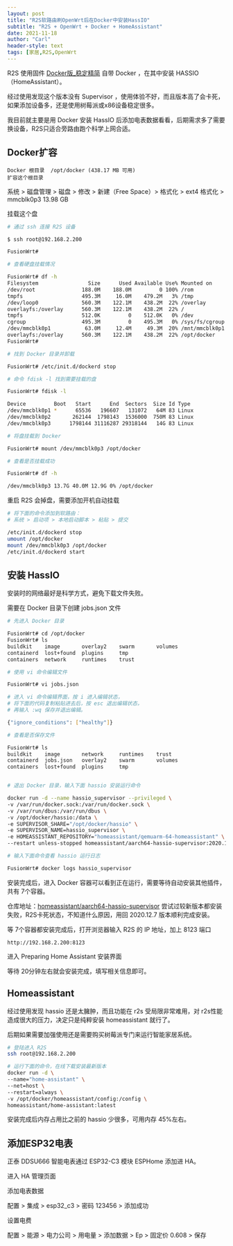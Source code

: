 ```yaml
---
layout: post
title: "R2S软路由刷OpenWrt后在Docker中安装HassIO"
subtitle: "R2S + OpenWrt + Docker + HomeAssistant"
date: 2021-11-18
author: "Carl"
header-style: text
tags: [家居,R2S,OpenWrt
---
```


R2S 使用固件 [Docker版_稳定精简](https://github.com/DHDAXCW/NanoPi-R2S-2021) 自带 Docker ，在其中安装 HASSIO（HomeAssistant）。

经过使用发现这个版本没有 Supervisor ，使用体验不好，而且版本高了会卡死，如果添加设备多，还是使用树莓派或x86设备稳定很多。

我目前就主要是用 Docker 安装 HassIO 后添加电表数据看看，后期需求多了需要换设备，R2S只适合旁路由跑个科学上网合适。



## Docker扩容

```
Docker 根目录	/opt/docker (438.17 MB 可用)
扩容这个根目录
```

系统 > 磁盘管理 > 磁盘 > 修改 > 新建（Free Space）> 格式化 > ext4 格式化 > mmcblk0p3 13.98 GB

挂载这个盘

```bash
# 通过 ssh 连接 R2S 设备

$ ssh root@192.168.2.200

FusionWrt# 

# 查看硬盘挂载情况

FusionWrt# df -h
Filesystem                Size      Used Available Use% Mounted on
/dev/root               188.0M    188.0M         0 100% /rom
tmpfs                   495.3M     16.0M    479.2M   3% /tmp
/dev/loop0              560.3M    122.1M    438.2M  22% /overlay
overlayfs:/overlay      560.3M    122.1M    438.2M  22% /
tmpfs                   512.0K         0    512.0K   0% /dev
cgroup                  495.3M         0    495.3M   0% /sys/fs/cgroup
/dev/mmcblk0p1           63.0M     12.4M     49.3M  20% /mnt/mmcblk0p1
overlayfs:/overlay      560.3M    122.1M    438.2M  22% /opt/docker
FusionWrt# 

# 找到 Docker 目录并卸载

FusionWrt# /etc/init.d/dockerd stop

# 命令 fdisk -l 找到需要挂载的盘

FusionWrt# fdisk -l

Device         Boot   Start      End  Sectors  Size Id Type
/dev/mmcblk0p1 *      65536   196607   131072   64M 83 Linux
/dev/mmcblk0p2       262144  1798143  1536000  750M 83 Linux
/dev/mmcblk0p3      1798144 31116287 29318144   14G 83 Linux

# 将盘挂载到 Docker 

FusionWrt# mount /dev/mmcblk0p3 /opt/docker

# 查看是否挂载成功

FusionWrt# df -h

/dev/mmcblk0p3 13.7G 40.0M 12.9G 0% /opt/docker
```

重启 R2S 会掉盘，需要添加开机自动挂载

```bash
# 将下面的命令添加到软路由：
# 系统 > 启动项 > 本地启动脚本 > 粘贴 > 提交

/etc/init.d/dockerd stop
umount /opt/docker
mount /dev/mmcblk0p3 /opt/docker
/etc/init.d/dockerd start
```



## 安装 HassIO

安装时的网络最好是科学方式，避免下载文件失败。

需要在 Docker 目录下创建 jobs.json 文件

```bash
# 先进入 Docker 目录

FusionWrt# cd /opt/docker
FusionWrt# ls
buildkit    image       overlay2    swarm       volumes
containerd  lost+found  plugins     tmp
containers  network     runtimes    trust

# 使用 vi 命令编辑文件

FusionWrt# vi jobs.json

# 进入 vi 命令编辑界面，按 i 进入编辑状态，
# 将下面的代码复制粘贴进去后，按 esc 退出编辑状态，
# 再输入 :wq 保存并退出编辑。

{"ignore_conditions": ["healthy"]}

# 查看是否保存文件

FusionWrt# ls
buildkit    image       network     runtimes    trust
containerd  jobs.json   overlay2    swarm       volumes
containers  lost+found  plugins     tmp


# 退出 Docker 目录，输入下面 hassio 安装运行命令

docker run -d --name hassio_supervisor --privileged \
-v /var/run/docker.sock:/var/run/docker.sock \
-v /var/run/dbus:/var/run/dbus \
-v /opt/docker/hassio:/data \
-e SUPERVISOR_SHARE="/opt/docker/hassio" \
-e SUPERVISOR_NAME=hassio_supervisor \
-e HOMEASSISTANT_REPOSITORY="homeassistant/qemuarm-64-homeassistant" \
--restart unless-stopped homeassistant/aarch64-hassio-supervisor:2020.12.7

# 输入下面命令查看 hassio 运行日志

FusionWrt# docker logs hassio_supervisor

```

安装完成后，进入 Docker 容器可以看到正在运行，需要等待自动安装其他插件，共有 7个容器。

仓库地址：[homeassistant/aarch64-hassio-supervisor](https://hub.docker.com/r/homeassistant/aarch64-hassio-supervisor) 尝试过较新版本都安装失败，R2S卡死状态，不知道什么原因，用回 2020.12.7 版本顺利完成安装。

等 7个容器都安装完成后，打开浏览器输入 R2S 的 IP 地址，加上 8123 端口

```
http://192.168.2.200:8123
```

进入 Preparing Home Assistant 安装界面

等待 20分钟左右就会安装完成，填写相关信息即可。



## Homeassistant

经过使用发现 hassio 还是太臃肿，而且功能在 r2s 受局限非常难用，对 r2s性能造成很大的压力，决定只是纯粹安装 homeassistant 就行了。

后期如果需要加强使用还是需要购买树莓派专门来运行智能家居系统。

```bash
# 登陆进入 R2S
ssh root@192.168.2.200

# 运行下面的命令，在线下载安装最新版本
docker run -d \
--name="home-assistant" \
--net=host \
--restart=always \
-v /opt/docker/homeassistant/config:/config \
homeassistant/home-assistant:latest
```

安装完成后内存占用比之前的 hassio 少很多，可用内存 45%左右。



## 添加ESP32电表

正泰 DDSU666 智能电表通过 ESP32-C3 模块 ESPHome 添加进 HA。

进入 HA 管理页面

添加电表数据

配置 > 集成 > esp32_c3 > 密码 123456 > 添加成功

设置电费

配置 > 能源 > 电力公司 > 用电量 > 添加数据 > Ep > 固定价 0.608 > 保存
